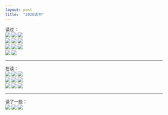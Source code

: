 ```yaml
---
layout: post
title:  "2020读书"
---
```


读过：  
![](/images/2020-07-14-2020读书/rsg.jpg)
![](/images/2020-07-14-2020读书/charlottes_web.jpg)
![](/images/2020-07-14-2020读书/im.jpg)  
![](/images/2020-07-14-2020读书/tmotp.jpg)
![](/images/2020-07-14-2020读书/iv.jpg)
![](/images/2020-07-14-2020读书/scwdhbs.jpg)  
![](/images/2020-07-14-2020读书/scwdqbs.jpg)
![](/images/2020-07-14-2020读书/xxsj.jpg)
![](/images/2020-07-14-2020读书/smlz.jpg)  
![](/images/2020-07-14-2020读书/qfyydsy.jpg)
![](/images/2020-07-14-2020读书/shark.jpg)

---

在读：  
![](/images/2020-07-14-2020读书/zzy.jpg)
![](/images/2020-07-14-2020读书/ap.jpg)
![](/images/2020-07-14-2020读书/vca.jpg)  
![](/images/2020-07-14-2020读书/cv.jpg)
![](/images/2020-07-14-2020读书/hpatoop.jpg)
![](/images/2020-07-14-2020读书/pll.jpg)  
![](/images/2020-07-14-2020读书/hooman.jpg)
![](/images/2020-07-14-2020读书/listen.jpg)
![](/images/2020-07-14-2020读书/tsfmc.jpg)  

---

读了一些：  
![](/images/2020-07-14-2020读书/bzbkylb.jpg)
![](/images/2020-07-14-2020读书/ygnrdzz.jpg)
![](/images/2020-07-14-2020读书/pa.jpg)  

